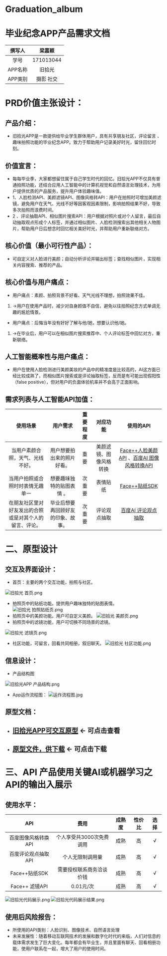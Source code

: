 # Graduation_album
# 毕业纪念APP产品需求文档
| 撰写人  | 梁嘉颖  | 
|:-:|:-:|
| 学号  | 171013044  |
| APP名称 | 旧拾光  |
| APP类别 | 摄影 社交 |
# PRD价值主张设计：
## 产品介绍：
- 旧拾光APP是一款提供给毕业学生群体用户，具有共享朋友社区，评论留言 、趣味拍照功能的毕业纪念APP。致力于帮助用户记录美好时光，留住回忆时刻。
## 价值宣言：
- 每每毕业季，大家都想留住属于自己学生时代的回忆。旧拾光APP不仅具有普通拍照功能，还结合应用人工智能中的计算机视觉和自然语言处理技术，为用户提供优质的产品服务，提升用户体验趣味值。
- 1、人脸检测API、美颜滤镜API、图像风格转API：用户在拍照时可增加美颜滤镜，避免用户在天气、光线不好等因客观因素限制，影响拍照结果不好，导致多次拍照而浪费时间。
- 2 、评论抽取API、相似图片搜索API：用户根据对照片或对个人留言，最后自动抽取观点形成个人标签，并通过相似图片、人脸检测搜索出其他相关人物图片，帮助用户日后想念时回忆相关美好时光，并帮助用户重新联络对方。
## 核心价值（最小可行性产品）：
- 可自定义对人脸进行美颜；自动分析评论并输出标签；查找相似图片，实现相关内容搜索、推荐的产品。
## 核心价值与用户痛点：
- 用户痛点：素颜、拍照背景不好看、天气光线不理想，拍照效果不佳。
1. →用户在使用产品时，减少对自身颜值不自信，避免以往拍照纪念方式单调无趣的尴尬情景。
- 用户痛点：后悔当年没有好好了解与他/她，想要认识他/她。
1. →在毕业后，用户可以在相似图片搜索推荐中、个人评论标签中回忆对方，重新联络。
## 人工智能概率性与用户痛点：
- 用户在使用人脸检测进行美颜美妆的产品中的精准度是比较高的，AI这方面已经比较成熟了，而相似图片搜索或是评论抽取标签，反而是有可能出现假阳性（false positive），但对用户的负面体验机率并不会高于正面影响。
## 需求列表与人工智能API加值：
| 使用场景 | 用户需求  |重要程度 |对应功能  | 使用的API  | 
|:-:|:-:|:-: |:-:|:-:|
|当用户素颜合照，天气、光线不好。| 用户想要拍出来的照片好看。 | 重 要 |美颜滤镜、图像风格转换|[Face++人脸美颜API](https://www.faceplusplus.com.cn/face-beautify/)  、[百度AI 图像风格转换API](https://ai.baidu.com/tech/imagesearch/similar)| 
|当用户拍照或合照时时表情无趣单一|想要趣味独特的贴图表情 。 |次重要|表情贴纸 | [Face++贴纸SDK](https://www.faceplusplus.com.cn/sdk/paster/)|
| 在朋友社区里对好友发出的合照或是对其个人的留言、评论。 |毕业后想要再回顾好友的印象、故事。   | 次重要 |评论观点抽取| [百度AI 评论观点抽取](https://ai.baidu.com/tech/nlp_apply/comment_tag)

# 二、原型设计
## 交互及界面设计：
- 首页：主要的两个交互功能，拍照与社区。<br>

![旧拾光 首页.png](https://upload-images.jianshu.io/upload_images/9509773-7c8830e3318126bc.png?imageMogr2/auto-orient/strip%7CimageView2/2/w/1240)

- 拍照页中的贴纸功能。提供用户趣味独特的贴图表情。
![旧拾光 拍照贴纸页.png](https://upload-images.jianshu.io/upload_images/9509773-d378ea3b00f74502.png?imageMogr2/auto-orient/strip%7CimageView2/2/w/1240)
- 拍照页中的美颜功能。用户可自定义美颜。
![旧拾光 美颜页.png](https://upload-images.jianshu.io/upload_images/9509773-6431db285e6aa7a9.png?imageMogr2/auto-orient/strip%7CimageView2/2/w/1240)
- 拍照页中的滤镜功能，用户可切换不同场景的滤镜。

![旧拾光 滤镜页.png](https://upload-images.jianshu.io/upload_images/9509773-9af7d81f6c89477c.png?imageMogr2/auto-orient/strip%7CimageView2/2/w/1240)

- 社区功能，可留言，回看共同相册，叙旧聊天。
![旧拾光 社区功能.png](https://upload-images.jianshu.io/upload_images/9509773-a03c20a1896d3735.png?imageMogr2/auto-orient/strip%7CimageView2/2/w/1240)


## 信息设计：
- 产品结构图

![旧拾光APP 产品结构.png](https://upload-images.jianshu.io/upload_images/9509773-fdbecbd046707261.png?imageMogr2/auto-orient/strip%7CimageView2/2/w/1240)
- App运作流程图：
![运作流程图.jpg](https://upload-images.jianshu.io/upload_images/9509773-c8072734992b492c.jpg?imageMogr2/auto-orient/strip%7CimageView2/2/w/1240)



## 原型文档：
- ## [旧拾光APP可交互原型](https://nfunm044.github.io/prototype_download_album/#g=1&p=%E9%A6%96%E9%A1%B5)  ← 可点击查看

- ## [原型文件，供下载](https://github.com/NFUNM044/prototype_download_album)  ← 可点击下载




# 三、API 产品使用关键AI或机器学习之API的输出入展示
## 使用水平：
|API| 费用  |成熟度|性价比|选择|
|:-:|:-:|:-:|:-:|:-:|
| 百度图像风格转换API | 个人享受共3000次免费调用 |成熟|高|√|
| 百度评论观点抽取API | 个人无限制调用量|成熟|高|√|
| Face++贴纸SDK |需要授权联系商务洽谈价钱  |成熟|高|√|
|Face++ 滤镜API|0.01元/次|成熟|高|√|

![旧拾光代码展示.png](https://upload-images.jianshu.io/upload_images/9509773-86f5417a514747d4.png?imageMogr2/auto-orient/strip%7CimageView2/2/w/1240)
![旧拾光代码展示结果.png](https://upload-images.jianshu.io/upload_images/9509773-d67e48fd426b7326.png?imageMogr2/auto-orient/strip%7CimageView2/2/w/1240)



## 使用后风险报告：
- 所使用的API类别：人脸识别、图像技术、自然语言处理
- 未来发展性：随着移动互联网技术的发展和数字化时代的来临，人们对信息的载体需求发生了巨大变化。每年都会有毕业生，并且里面有聊天、回看相册功能，使用户联系在一起，增大了用户的使用时间。

